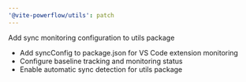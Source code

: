 ```yaml
---
'@vite-powerflow/utils': patch
---
```


Add sync monitoring configuration to utils package

- Add syncConfig to package.json for VS Code extension monitoring
- Configure baseline tracking and monitoring status
- Enable automatic sync detection for utils package
